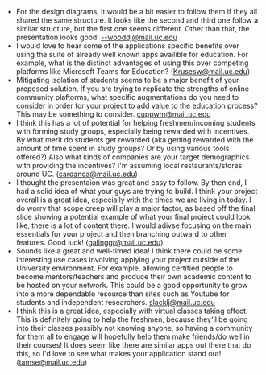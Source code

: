 * For the design diagrams, it would be a bit easier to follow them if they all shared the same structure. It looks like the second and third one follow a similar structure, but the first one seems different. Other than that, the presentation looks good! --wooddj@mail.uc.edu
* I would love to hear some of the applications specific benefits over using the suite of already well known apps availible for education. For example, what is the distinct advantages of using this over competing platforms like Microsoft Teams for Education? (Krusesw@mail.uc.edu)
* Mitigating isolation of students seems to be a major benefit of your proposed solution. If you are trying to replicate the strengths of online community plaftorms, what specific augmentations do you need to consider in order for your project to add value to the education process? This may be something to consider. cuppwm@mail.uc.edu
* I think this has a lot of potential for helping freshmen/incoming students with forming study groups, especially being rewarded with incentives. By what merit do students get rewarded (aka getting rewarded with the amount of time spent in study groups? Or by using various tools offered?) Also what kinds of companies are your target demographics with providing the incentives? I'm assuming local restaurants/stores around UC. (cardanca@mail.uc.edu)
* I thought the presentaion was great and easy to follow. By then end, I had a solid idea of what your guys are trying to build. I think your project overall is a great idea, especially with the times we are living in today. I do worry that scope creep will play a major factor, as based off the final slide showing a potential example of what your final project could look like, there is a lot of content there. I would adivse focusing on the main essentials for your project and then branching outward to other features. Good luck! (galinggr@mail.uc.edu)
* Sounds like a great and well-timed idea! I think there could be some interesting use cases involving applying your project outside of the University environment. For example, allowing certified people to become mentors/teachers and produce their own academic content to be hosted on your network. This could be a good opportunity to grow into a more dependable resource than sites such as Youtube for students and independent researchers. slacklj@mail.uc.edu
* I think this is a great idea, especially with virtual classes taking effect. This is definitely going to help the freshmen, because they'll be going into their classes possibly not knowing anyone, so having a community for them all to engage will hopefully help them make friends/do well in their courses! It does seem like there are similar apps out there that do this, so I'd love to see what makes your application stand out! (tamse@mail.uc.edu)
